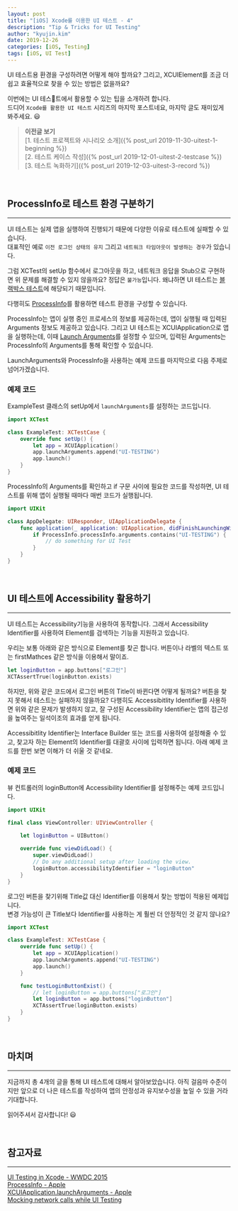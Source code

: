 ```yaml
---
layout: post
title: "[iOS] Xcode를 이용한 UI 테스트 - 4"
description: "Tip & Tricks for UI Testing"
author: "kyujin.kim"
date: 2019-12-26
categories: [iOS, Testing]
tags: [iOS, UI Test]
---
```

UI 테스트용 환경을 구성하려면 어떻게 해야 할까요? 그리고, XCUIElement를 조금 더 쉽고 효율적으로 찾을 수 있는 방법은 없을까요?

이번에는 UI 테스트에서 활용할 수 있는 팁을 소개하려 합니다.  
드디어 `Xcode를 활용한 UI 테스트` 시리즈의 마지막 포스트네요, 마지막 글도 재미있게 봐주세요. 😃

> **이전글 보기**  
> [1. 테스트 프로젝트와 시나리오 소개]({% post_url 2019-11-30-uitest-1-beginning %})  
> [2. 테스트 케이스 작성]({% post_url 2019-12-01-uitest-2-testcase %})  
> [3. 테스트 녹화하기]({% post_url 2019-12-03-uitest-3-record %})  

<br/>

## ProcessInfo로 테스트 환경 구분하기
---
UI 테스트는 실제 앱을 실행하여 진행되기 때문에 다양한 이유로 테스트에 실패할 수 있습니다.  
대표적인 예로 `이전 로그인 상태의 유지` 그리고 `네트워크 타임아웃이 발생하는 경우`가 있습니다.

그럼 XCTest의 setUp 함수에서 로그아웃을 하고, 네트워크 응답을 Stub으로 구현하면 위 문제를 해결할 수 있지 않을까요? 정답은 `불가능`입니다. 왜냐하면 UI 테스트는 [블랙박스 테스트](https://ko.wikipedia.org/wiki/블랙박스_검사)에 해당되기 때문입니다.

다행히도 [ProcessInfo](https://developer.apple.com/documentation/foundation/processinfo)를 활용하면 테스트 환경을 구성할 수 있습니다. 

ProcessInfo는 앱이 실행 중인 프로세스의 정보를 제공하는데, 앱이 실행될 때 입력된 Arguments 정보도 제공하고 있습니다. 그리고 UI 테스트는 XCUIApplication으로 앱을 실행하는데, 이때 [Launch Arguments](https://developer.apple.com/documentation/xctest/xcuiapplication/1500477-launcharguments)를 설정할 수 있으며, 입력된 Arguments는 ProcessInfo의 Arguments를 통해 확인할 수 있습니다.

LaunchArguments와 ProcessInfo을 사용하는 예제 코드를 마지막으로 다음 주제로 넘어가겠습니다.

### 예제 코드
ExampleTest 클래스의 setUp에서 `launchArguments`를 설정하는 코드입니다.
```swift
import XCTest

class ExampleTest: XCTestCase {
    override func setUp() {
        let app = XCUIApplication()
        app.launchArguments.append("UI-TESTING")
        app.launch()
    }
}
```

ProcessInfo의 Arguments를 확인하고 if 구문 사이에 필요한 코드를 작성하면, UI 테스트를 위해 앱이 실행될 때마다 매번 코드가 실행됩니다.
```swift
import UIKit

class AppDelegate: UIResponder, UIApplicationDelegate {
    func application(_ application: UIApplication, didFinishLaunchingWithOptions launchOptions: [UIApplication.LaunchOptionsKey: Any]?) -> Bool {
        if ProcessInfo.processInfo.arguments.contains("UI-TESTING") {
            // do something for UI Test
        }
    }
}
```
<br/>

## UI 테스트에 Accessibility 활용하기
---
UI 테스트는 Accessibility기능을 사용하여 동작합니다. 그래서 Accessibility Identifier를 사용하여 Element를 검색하는 기능을 지원하고 있습니다.

우리는 보통 아래와 같은 방식으로 Element를 찾곤 합니다. 버튼이나 라벨의 텍스트 또는 firstMathces 같은 방식을 이용해서 말이죠.
```swift
let loginButton = app.buttons["로그인"]
XCTAssertTrue(loginButton.exists)
```

하지만, 위와 같은 코드에서 로그인 버튼의 Title이 바뀐다면 어떻게 될까요? 버튼을 찾지 못해서 테스트는 실패하지 않을까요?
다행히도 Accessibitlity Identifier를 사용하면 위와 같은 문제가 발생하지 않고, 잘 구성된 Accessibility Identifier는 앱의 접근성을 높여주는 일석이조의 효과를 얻게 됩니다.

Accessibitlity Identifier는 Interface Builder 또는 코드를 사용하여 설정해줄 수 있고, 찾고자 하는 Element의 Identifier를 대괄호 사이에 입력하면 됩니다. 아래 예제 코드를 한번 보면 이해가 더 쉬울 것 같네요.

### 예제 코드
뷰 컨트롤러의 loginButton에 Accessibility Identifier를 설정해주는 예제 코드입니다.
```swift
import UIKit

final class ViewController: UIViewController {
    
    let loginButton = UIButton()

    override func viewDidLoad() {
        super.viewDidLoad()
        // Do any additional setup after loading the view.
        loginButton.accessibilityIdentifier = "loginButton"
    }
}
```

로그인 버튼을 찾기위해 Title값 대신 Identifier를 이용해서 찾는 방법이 적용된 예제입니다.  
변경 가능성이 큰 Title보다 Identifier를 사용하는 게 훨씬 더 안정적인 것 같지 않나요?
```swift
import XCTest

class ExampleTest: XCTestCase {
    override func setUp() {
        let app = XCUIApplication()
        app.launchArguments.append("UI-TESTING")
        app.launch()
    }

    func testLoginButtonExist() {
        // let loginButton = app.buttons["로그인"]
        let loginButton = app.buttons["loginButton"]
        XCTAssertTrue(loginButton.exists)
    }
}
```

<br/>

## 마치며
---
지금까지 총 4개의 글을 통해 UI 테스트에 대해서 알아보았습니다. 아직 걸음마 수준이지만 앞으로 더 나은 테스트를 작성하여 앱의 안정성과 유지보수성을 높일 수 있을 거라 기대합니다.

읽어주셔서 감사합니다! 😃

<br/>

## 참고자료
---
[UI Testing in Xcode - WWDC 2015](https://developer.apple.com/videos/play/wwdc2015/406/)  
[ProcessInfo - Apple](https://developer.apple.com/documentation/foundation/processinfo)  
[XCUIApplication.launchArguments - Apple](https://developer.apple.com/documentation/xctest/xcuiapplication/1500477-launcharguments)  
[Mocking network calls while UI Testing](https://medium.com/@Tovkal/mocking-network-calls-while-ui-testing-61e8a4a07f81)

